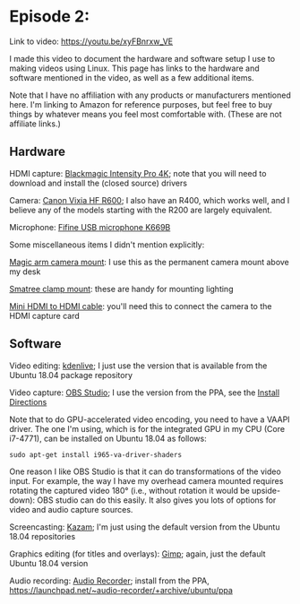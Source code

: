 # Episode 2: 

Link to video: <https://youtu.be/xyFBnrxw_VE>

I made this video to document the hardware and software setup I use to making videos using Linux.  This page has links to the hardware and software mentioned in the video, as well as a few additional items.

Note that I have no affiliation with any products or manufacturers mentioned here.  I'm linking to Amazon for reference purposes, but feel free to buy things by whatever means you feel most comfortable with.  (These are not affiliate links.)

## Hardware

HDMI capture: [Blackmagic Intensity Pro 4K](https://www.amazon.com/Blackmagic-Design-Intensity-Capture-Playback/dp/B00U3QNP7Q); note that you will need to download and install the (closed source) drivers

Camera: [Canon Vixia HF R600](https://www.amazon.com/Canon-VIXIA-Black-Discontinued-Manufacturer/dp/B00RKNO06K); I also have an R400, which works well, and I believe any of the models starting with the R200 are largely equivalent.

Microphone: [Fifine USB microphone K669B](https://www.amazon.com/Microphone-Condenser-Recording-Streaming-669B/dp/B06XCKGLTP)

Some miscellaneous items I didn't mention explicitly:

[Magic arm camera mount](https://www.amazon.com/pangshi-Adjustable-Articulating-Friction-Compatible/dp/B06VYCVVVJ): I use this as the permanent camera mount above my desk

[Smatree clamp mount](https://www.amazon.com/Smatree-Ajustable-Gooseneck-Extension-Session/dp/B00MWNYGUS): these are handy for mounting lighting

[Mini HDMI to HDMI cable](https://www.amazon.com/Cable-Rankie-High-Speed-Mini-HDMI-Black/dp/B01KRKO4MM): you'll need this to connect the camera to the HDMI capture card

## Software

Video editing: [kdenlive](https://kdenlive.org/en/); I just use the version that is available from the Ubuntu 18.04 package repository

Video capture: [OBS Studio](https://obsproject.com/); I use the version from the PPA, see the [Install Directions](https://obsproject.com/wiki/install-instructions#linux)

Note that to do GPU-accelerated video encoding, you need to have a VAAPI driver.  The one I'm using, which is for the integrated GPU in my CPU (Core i7-4771), can be installed on Ubuntu 18.04 as follows:

```
sudo apt-get install i965-va-driver-shaders
```

One reason I like OBS Studio is that it can do transformations of the video input. For example, the way I have my overhead camera mounted requires rotating the captured video 180° (i.e., without rotation it would be upside-down): OBS studio can do this easily.  It also gives you lots of options for video and audio capture sources.

Screencasting: [Kazam](https://launchpad.net/kazam); I'm just using the default version from the Ubuntu 18.04 repositories

Graphics editing (for titles and overlays): [Gimp](https://www.gimp.org/); again, just the default Ubuntu 18.04 version

Audio recording: [Audio Recorder](https://launchpad.net/audio-recorder); install from the PPA, <https://launchpad.net/~audio-recorder/+archive/ubuntu/ppa>
